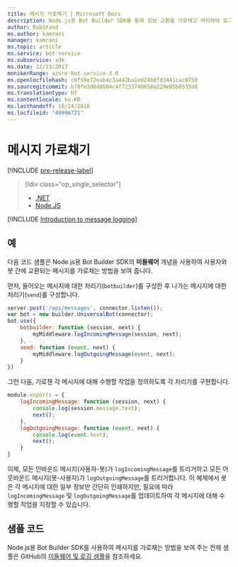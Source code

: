 ```yaml
---
title: 메시지 가로채기 | Microsoft Docs
description: Node.js용 Bot Builder SDK를 통해 정보 교환을 가로채고 처리하여 로그 및 기타 레코드를 만드는 방법을 알아봅니다.
author: RobStand
ms.author: kamrani
manager: kamrani
ms.topic: article
ms.service: bot-service
ms.subservice: sdk
ms.date: 12/13/2017
monikerRange: azure-bot-service-3.0
ms.openlocfilehash: c6f59e72eab4c3a442ba1e024b8fd3441cac6750
ms.sourcegitcommit: b78fe3d8dd604c4f7233740658a229e85b8535dd
ms.translationtype: HT
ms.contentlocale: ko-KR
ms.lasthandoff: 10/24/2018
ms.locfileid: "49996721"
---
```

# <a name="intercept-messages"></a>메시지 가로채기

[!INCLUDE [pre-release-label](../includes/pre-release-label-v3.md)]

> [!div class="op_single_selector"]
> - [.NET](../dotnet/bot-builder-dotnet-middleware.md)
> - [Node.JS](../nodejs/bot-builder-nodejs-intercept-messages.md)

[!INCLUDE [Introduction to message logging](../includes/snippet-message-logging-intro.md)]

## <a name="example"></a>예

다음 코드 샘플은 Node.js용 Bot Builder SDK의 **미들웨어** 개념을 사용하여 사용자와 봇 간에 교환되는 메시지를 가로채는 방법을 보여 줍니다. 

먼저, 들어오는 메시지에 대한 처리기(`botbuilder`)를 구성한 후 나가는 메시지에 대한 처리기(`send`)를 구성합니다.

```javascript
server.post('/api/messages', connector.listen());
var bot = new builder.UniversalBot(connector);
bot.use({
    botbuilder: function (session, next) {
        myMiddleware.logIncomingMessage(session, next);
    },
    send: function (event, next) {
        myMiddleware.logOutgoingMessage(event, next);
    }
})
```

그런 다음, 가로챈 각 메시지에 대해 수행할 작업을 정의하도록 각 처리기를 구현합니다.

```javascript
module.exports = {
    logIncomingMessage: function (session, next) {
        console.log(session.message.text);
        next();
    },
    logOutgoingMessage: function (event, next) {
        console.log(event.text);
        next();
    }
}
```

이제, 모든 인바운드 메시지(사용자-봇)가 `logIncomingMessage`를 트리거하고 모든 아웃바운드 메시지(봇-사용자)가 `logOutgoingMessage`를 트리거합니다.
이 예제에서 봇은 각 메시지에 대한 일부 정보만 간단히 인쇄하지만, 필요에 따라 `logIncomingMessage` 및 `logOutgoingMessage`를 업데이트하여 각 메시지에 대해 수행할 작업을 지정할 수 있습니다. 

## <a name="sample-code"></a>샘플 코드

Node.js용 Bot Builder SDK를 사용하여 메시지를 가로채는 방법을 보여 주는 전체 샘플은 GitHub의 <a href="https://github.com/Microsoft/BotBuilder-Samples/tree/master/Node/capability-middlewareLogging" target="_blank">미들웨어 및 로깅 샘플</a>을 참조하세요.
